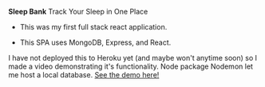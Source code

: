 <b>Sleep Bank</b>
Track Your Sleep in One Place

- This was my first full stack react application.

- This SPA uses MongoDB, Express, and React.

I have not deployed this to Heroku yet (and maybe won't anytime soon) so I made a video demonstrating it's functionality. Node package Nodemon let me host a local database. <a href="https://www.youtube.com/watch?v=yYxgSm7WxYQ&feature=youtu.be&hd=1">See the demo here!</a>

